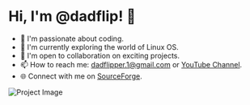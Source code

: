 # Hi, I'm @dadflip! 👋

- 👀 I'm passionate about coding.
- 🌱 I'm currently exploring the world of Linux OS.
- 💞️ I'm open to collaboration on exciting projects.
- 📫 How to reach me: [dadflipper.1@gmail.com](mailto:dadflipper.1@gmail.com) or [YouTube Channel](https://www.youtube.com/channel/UCbbx4F-LqcWE5t9BZ34_UPQ).
- 🌐 Connect with me on [SourceForge](https://sourceforge.net/u/dadflip/profile/).

![Project Image](https://user-images.githubusercontent.com/92120636/185685593-748046f8-9947-45d1-b931-6d8e6f45cc7b.jpeg)

<!---
dadflip/dadflip is a ✨ special ✨ repository because its `README.md` (this file) appears on your GitHub profile.
You can click the Preview link to take a look at your changes.
--->
